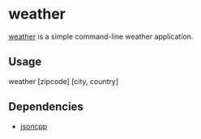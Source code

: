 weather
=======

[weather](https://github.com/Truncator/weather) is a simple command-line weather application.

Usage
-----

weather [zipcode] [city, country]

Dependencies
------------

* [jsoncpp](https://github.com/open-source-parsers/jsoncpp)
